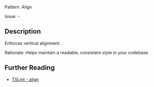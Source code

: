 Pattern: Align

Issue: -

## Description

Enforces vertical alignment.  
  
Rationale: Helps maintain a readable, consistent style in your codebase.

## Further Reading

* [TSLint - align](https://palantir.github.io/tslint/rules/align)